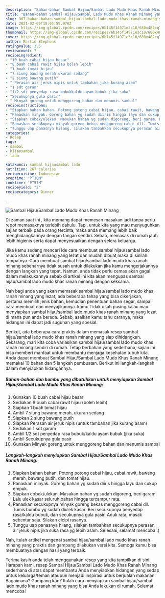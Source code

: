 ```yaml
---
description: "Bahan-bahan Sambal Hijau/Sambal Lado Mudo Khas Ranah Minang yang nikmat dan Mudah Dibuat"
title: "Bahan-bahan Sambal Hijau/Sambal Lado Mudo Khas Ranah Minang yang nikmat dan Mudah Dibuat"
slug: 307-bahan-bahan-sambal-hijau-sambal-lado-mudo-khas-ranah-minang-yang-nikmat-dan-mudah-dibuat
date: 2021-02-05T18:05:59.970Z
image: https://img-global.cpcdn.com/recipes/6b145f14971e3c10/680x482cq70/sambal-hijausambal-lado-mudo-khas-ranah-minang-foto-resep-utama.jpg
thumbnail: https://img-global.cpcdn.com/recipes/6b145f14971e3c10/680x482cq70/sambal-hijausambal-lado-mudo-khas-ranah-minang-foto-resep-utama.jpg
cover: https://img-global.cpcdn.com/recipes/6b145f14971e3c10/680x482cq70/sambal-hijausambal-lado-mudo-khas-ranah-minang-foto-resep-utama.jpg
author: Martin Stephens
ratingvalue: 3.5
reviewcount: 7
recipeingredient:
- "10 buah cabai hijau besar"
- "8 buah cabai rawit hijau boleh lebih"
- "1 buah tomat hijau"
- "7 siung bawang merah ukuran sedang"
- "2 siung bawang putih"
- " Perasan air jeruk nipis untuk tambahan jika kurang asam"
- "1 sdt garam"
- "1/2 sdt penyedap rasa bubukkaldu ayam bubuk jika suka"
- "Secukupnya gula pasir"
- " Minyak goreng untuk menggoreng bahan dan menumis sambal"
recipeinstructions:
- "Siapkan bahan bahan. Potong potong cabai hijau, cabai rawit, bawang merah, bawang putih, dan tomat hijau."
- "Panaskan minyak. Goreng bahan yg sudah diiris hingga layu dan cukup empuk."
- "Siapkan cobek/ulekan. Masukan bahan yg sudah digoreng, beri garam. Lalu ulek kasar seluruh bahan hingga tercampur rata."
- "Panaskan secukupnya minyak goreng bekas menggoreng cabai dll. Tumis bumbu yg sudah diulek kasar. Beri secukupnya penyedap rasa/kaldu bubuk, dan secukupnya gula pasir. Aduk rata, masak sebentar saja. Silakan cicipi rasanya."
- "Tunggu uap panasnya hilang, silakan tambahkan secukupnya perasan air jeruk nipis jika suka rasa yg lebih asam. Selesaai, selamat mencoba :)"
categories:
- Resep
tags:
- sambal
- hijausambal
- lado

katakunci: sambal hijausambal lado 
nutrition: 267 calories
recipecuisine: Indonesian
preptime: "PT18M"
cooktime: "PT57M"
recipeyield: "2"
recipecategory: Dinner

---
```



![Sambal Hijau/Sambal Lado Mudo Khas Ranah Minang](https://img-global.cpcdn.com/recipes/6b145f14971e3c10/680x482cq70/sambal-hijausambal-lado-mudo-khas-ranah-minang-foto-resep-utama.jpg)

Di zaman  saat ini , kita memang dapat memesan masakan jadi tanpa perlu repot memasaknya terlebih dahulu. Tapi, untuk kita yang mau menyuguhkan sajian terbaik pada orang tercinta, maka anda memang lebih baik menghidangkannya dengan tangan sendiri. Sebab, memasak di rumah jauh lebih higienis serta dapat menyesuaikan dengan selera keluarga.

Jika kamu sedang mencari ide cara membuat sambal hijau/sambal lado mudo khas ranah minang yang lezat dan mudah dibuat,maka di sinilah tempatnya. Cara membuat sambal hijau/sambal lado mudo khas ranah minang  sebenarnya tidak susah untuk dilakukan jika kamu mengerjakannya dengan langkah yang tepat. Namun, anda tidak perlu cemas akan gagal dalam melakukannya 
sebab di artikel ini kita akan mengupas sambal hijau/sambal lado mudo khas ranah minang dengan seksama.  



Nah bagi anda yang akan memasak sambal hijau/sambal lado mudo khas ranah minang yang lezat, ada beberapa tahap yang bisa dikerjakan, pertama memilih jenis bahan, kemudian penentuan bahan segar, sampai cara membuat dan menyajikannya. kamu Tidak usah pusing kalau mau menyiapkan sambal hijau/sambal lado mudo khas ranah minang yang lezat di mana pun anda berada. Sebab, asalkan kamu  tahu caranya, maka hidangan ini dapat jadi suguhan yang spesial.

Berikut, ada beberapa cara praktis  dalam memasak resep sambal hijau/sambal lado mudo khas ranah minang yang siap dihidangkan. Sekarang, mari kita coba variasikan sambal hijau/sambal lado mudo khas ranah minang sendiri di rumah. Tetap berbahan yang sederhana, sajian ini bisa memberi manfaat untuk membantu menjaga kesehatan tubuh kita. Anda dapat membuat Sambal Hijau/Sambal Lado Mudo Khas Ranah Minang memakai 10 bahan dan 5 langkah pembuatan. Berikut ini langkah-langkah dalam menyiapkan hidangannya.

<!--inarticleads1-->

##### Bahan-bahan dan bumbu yang dibutuhkan untuk menyiapkan Sambal Hijau/Sambal Lado Mudo Khas Ranah Minang:

1. Gunakan 10 buah cabai hijau besar
1. Sediakan 8 buah cabai rawit hijau (boleh lebih)
1. Siapkan 1 buah tomat hijau
1. Ambil 7 siung bawang merah, ukuran sedang
1. Siapkan 2 siung bawang putih
1. Siapkan  Perasan air jeruk nipis (untuk tambahan jika kurang asam)
1. Sediakan 1 sdt garam
1. Ambil 1/2 sdt penyedap rasa bubuk/kaldu ayam bubuk (jika suka)
1. Ambil Secukupnya gula pasir
1. Gunakan  Minyak goreng untuk menggoreng bahan dan menumis sambal




<!--inarticleads2-->

##### Langkah-langkah menyiapkan Sambal Hijau/Sambal Lado Mudo Khas Ranah Minang:

1. Siapkan bahan bahan. Potong potong cabai hijau, cabai rawit, bawang merah, bawang putih, dan tomat hijau.
1. Panaskan minyak. Goreng bahan yg sudah diiris hingga layu dan cukup empuk.
1. Siapkan cobek/ulekan. Masukan bahan yg sudah digoreng, beri garam. Lalu ulek kasar seluruh bahan hingga tercampur rata.
1. Panaskan secukupnya minyak goreng bekas menggoreng cabai dll. Tumis bumbu yg sudah diulek kasar. Beri secukupnya penyedap rasa/kaldu bubuk, dan secukupnya gula pasir. Aduk rata, masak sebentar saja. Silakan cicipi rasanya.
1. Tunggu uap panasnya hilang, silakan tambahkan secukupnya perasan air jeruk nipis jika suka rasa yg lebih asam. Selesaai, selamat mencoba :)




Nah, itulah artikel mengenai  sambal hijau/sambal lado mudo khas ranah minang  yang praktis dan gampang dilakukan versi kita. Semoga kamu bisa membuatnya dengan hasil yang terbaik. 

Terima kasih anda telah menggunakan resep yang kita tampilkan di sini. Harapan kami, resep  Sambal Hijau/Sambal Lado Mudo Khas Ranah Minang sederhana di atas dapat membantu Anda menyiapkan hidangan yang sedap untuk keluarga/teman ataupun menjadi inspirasi untuk berjualan makanan. Bagaimana? Gampang kan? Itulah cara menyiapkan sambal hijau/sambal lado mudo khas ranah minang yang bisa Anda lakukan di rumah. Selamat mencoba!

